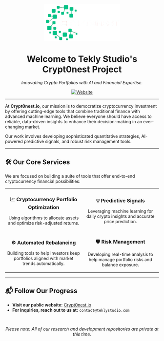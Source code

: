 <p align="center">
  <img src="/extra/app-logo-dark.jpg" alt="Crypt0nest Logo" width="250">
</p>

<h1 align="center">Welcome to Tekly Studio's Crypt0nest Project</h1>

<p align="center">
  <em>Innovating Crypto Portfolios with AI and Financial Expertise.</em>
</p>

<p align="center">
  <a href="https://crypt0nest.io">
    <img src="https://img.shields.io/badge/Website-Crypt0nest.io-blue?style=for-the-badge" alt="Website">
  </a>
</p>

---

At **Crypt0nest.io**, our mission is to democratize cryptocurrency investment by offering cutting-edge tools that combine traditional finance with advanced machine learning. We believe everyone should have access to reliable, data-driven insights to enhance their decision-making in an ever-changing market.

Our work involves developing sophisticated quantitative strategies, AI-powered predictive signals, and robust risk management tools.

---

## 🛠️ Our Core Services

We are focused on building a suite of tools that offer end-to-end cryptocurrency financial possibilities:

<table>
  <tr>
    <td width="50%">
      <h3 align="center">📈 Cryptocurrency Portfolio Optimization</h3>
      <p align="center">Using algorithms to allocate assets and optimize risk-adjusted returns.</p>
    </td>
    <td width="50%">
      <h3 align="center">💡 Predictive Signals</h3>
      <p align="center">Leveraging machine learning for daily crypto insights and accurate price prediction.</p>
    </td>
  </tr>
  <tr>
    <td width="50%">
      <h3 align="center">⚙️ Automated Rebalancing</h3>
      <p align="center">Building tools to help investors keep portfolios aligned with market trends automatically.</p>
    </td>
    <td width="50%">
      <h3 align="center">🛡️ Risk Management</h3>
      <p align="center">Developing real-time analysis to help manage portfolio risks and balance exposure.</p>
    </td>
  </tr>
</table>

---

## 📬 Follow Our Progress

* **Visit our public website:** [Crypt0nest.io](https://crypt0nest.io)
* **For inquiries, reach out to us at:** `contact@teklystudio.com`

<br>
<p align="center">
  <i>Please note: All of our research and development repositories are private at this time.</i>
</p>
